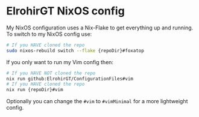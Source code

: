 # ElrohirGT NixOS config

My NixOS configuration uses a Nix-Flake to get everything up and running. To switch to my NixOS config use:
```bash
# If you HAVE cloned the repo
sudo nixos-rebuild switch --flake {repoDir}#foxatop
```

If you only want to run my Vim config then:
```bash
# If you HAVE NOT cloned the repo
nix run github:ElrohirGT/ConfigurationFiles#vim
# If you HAVE cloned the repo
nix run {repoDir}#vim
```

Optionally you can change the `#vim` to `#vimMinimal` for a more lightweight config.
